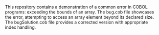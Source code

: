 This repository contains a demonstration of a common error in COBOL programs: exceeding the bounds of an array.  The bug.cob file showcases the error, attempting to access an array element beyond its declared size. The bugSolution.cob file provides a corrected version with appropriate index handling.